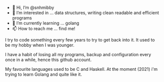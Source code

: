- 👋 Hi, I’m @snhmibby
- 👀 I’m interested in ... data structures, writing clean readable and efficient programs
- 🌱 I’m currently learning ... golang
- 📫 How to reach me ... find me!

I try to code something every few years to try to get back into it. It used to be my hobby when I was younger.

I have a habit of losing all my programs, backup and configuration every once in a while, hence this github account.

My favourite languages used to be C and Haskell.
At the moment (2021) i'm trying to learn Golang and quite like it.

<!---
snhmibby/snhmibby is a ✨ special ✨ repository because its `README.md` (this file) appears on your GitHub profile.
You can click the Preview link to take a look at your changes.
--->
